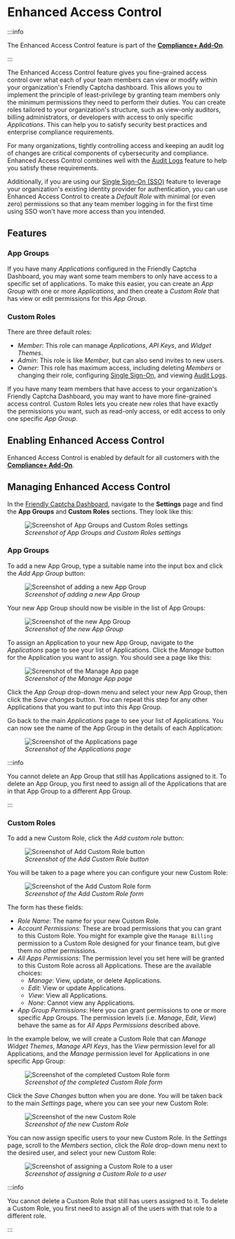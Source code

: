 # Enhanced Access Control

:::info

The Enhanced Access Control feature is part of the [**Compliance+ Add-On**](../compliance+-add-on/).

:::

The Enhanced Access Control feature gives you fine-grained access control over what each of your team members can view or modify within your organization's Friendly Captcha dashboard. This allows you to implement the principle of least-privilege by granting team members only the minimum permissions they need to perform their duties. You can create roles tailored to your organization's structure, such as view-only auditors, billing administrators, or developers with access to only specific *Applications*. This can help you to satisfy security best practices and enterprise compliance requirements.

For many organizations, tightly controlling access and keeping an audit log of changes are critical components of cybersecurity and compliance. Enhanced Access Control combines well with the [Audit Logs](./audit-logs) feature to help you satisfy these requirements.

Additionally, if you are using our [Single Sign-On (SSO)](./single-sign-on) feature to leverage your organization's existing identity provider for authentication, you can use Enhanced Access Control to create a *Default Role* with minimal (or even zero) permissions so that any team member logging in for the first time using SSO won't have more access than you intended.

## Features

### App Groups

If you have many *Applications* configured in the Friendly Captcha Dashboard, you may want some team members to only have access to a specific set of applications. To make this easier, you can create an *App Group* with one or more *Applications*, and then create a *Custom Role* that has view or edit permissions for this *App Group*.

### Custom Roles

There are three default roles:

- *Member*: This role can manage *Applications*, *API Keys*, and *Widget Themes*.
- *Admin*: This role is like *Member*, but can also send invites to new users.
- *Owner*: This role has maximum access, including deleting *Members* or changing their role, configuring [Single Sign-On](./single-sign-on), and viewing [Audit Logs](./audit-logs).

If you have many team members that have access to your organization's Friendly Captcha Dashboard, you may want to have more fine-grained access control. Custom Roles lets you create new roles that have exactly the permissions you want, such as read-only access, or edit access to only one specific *App Group*.

## Enabling Enhanced Access Control

Enhanced Access Control is enabled by default for all customers with the [**Compliance+ Add-On**](../compliance+-add-on/).

## Managing Enhanced Access Control

In the [Friendly Captcha Dashboard](https://app.friendlycaptcha.com/dashboard), navigate to the **Settings** page and find the **App Groups** and **Custom Roles** sections. They look like this:

<figure style={{ textAlign: 'center' }}>
    <img src="/img/app-groups-and-custom-roles-settings.png" alt="Screenshot of App Groups and Custom Roles settings" />
    <figcaption><i>Screenshot of App Groups and Custom Roles settings</i></figcaption>
</figure>

### App Groups

To add a new App Group, type a suitable name into the input box and click the *Add App Group* button:

<figure style={{ textAlign: 'center' }}>
    <img src="/img/app-groups-add.png" alt="Screenshot of adding a new App Group" />
    <figcaption><i>Screenshot of adding a new App Group</i></figcaption>
</figure>

Your new App Group should now be visible in the list of App Groups:

<figure style={{ textAlign: 'center' }}>
    <img src="/img/app-groups-created.png" alt="Screenshot of the new App Group" />
    <figcaption><i>Screenshot of the new App Group</i></figcaption>
</figure>

To assign an Application to your new App Group, navigate to the *Applications* page to see your list of Applications. Click the *Manage* button for the Application you want to assign. You should see a page like this:

<figure style={{ textAlign: 'center' }}>
    <img src="/img/app-groups-manage-app.png" alt="Screenshot of the Manage App page" />
    <figcaption><i>Screenshot of the Manage App page</i></figcaption>
</figure>

Click the *App Group* drop-down menu and select your new App Group, then click the *Save changes* button. You can repeat this step for any other Applications that you want to put into this App Group.

Go back to the main *Applications* page to see your list of Applications. You can now see the name of the App Group in the details of each Application:

<figure style={{ textAlign: 'center' }}>
    <img src="/img/app-groups-applications.png" alt="Screenshot of the Applications page" />
    <figcaption><i>Screenshot of the Applications page</i></figcaption>
</figure>

:::info

You cannot delete an App Group that still has Applications assigned to it. To delete an App Group, you first need to assign all of the Applications that are in that App Group to a different App Group.

:::

### Custom Roles

To add a new Custom Role, click the *Add custom role* button:

<figure style={{ textAlign: 'center' }}>
    <img src="/img/custom-roles-add.png" alt="Screenshot of Add Custom Role button" />
    <figcaption><i>Screenshot of the Add Custom Role button</i></figcaption>
</figure>

You will be taken to a page where you can configure your new Custom Role:

<figure style={{ textAlign: 'center' }}>
    <img src="/img/custom-roles-form.png" alt="Screenshot of the Add Custom Role form" />
    <figcaption><i>Screenshot of the Add Custom Role form</i></figcaption>
</figure>

The form has these fields:

- *Role Name*: The name for your new Custom Role.
- *Account Permissions*: These are broad permissions that you can grant to this Custom Role. You might for example give the `Manage Billing` permission to a Custom Role designed for your finance team, but give them no other permissions.
- *All Apps Permissions*: The permission level you set here will be granted to this Custom Role across all Applications. These are the available choices:
    - *Manage*: View, update, or delete Applications.
    - *Edit*: View or update Applications.
    - *View*: View all Applications.
    - *None*: Cannot view any Applications.
- *App Group Permissions*: Here you can grant permissions to one or more specific App Groups. The permission levels (i.e. *Manage*, *Edit*, *View*) behave the same as for *All Apps Permissions* described above.

In the example below, we will create a Custom Role that can *Manage Widget Themes*, *Manage API Keys*, has the *View* permission level for all Applications, and the *Manage* permission level for Applications in one specific App Group:

<figure style={{ textAlign: 'center' }}>
    <img src="/img/custom-roles-form-completed.png" alt="Screenshot of the completed Custom Role form" />
    <figcaption><i>Screenshot of the completed Custom Role form</i></figcaption>
</figure>

Click the *Save Changes* button when you are done. You will be taken back to the main *Settings* page, where you can see your new Custom Role:

<figure style={{ textAlign: 'center' }}>
    <img src="/img/custom-roles-created.png" alt="Screenshot of the new Custom Role" />
    <figcaption><i>Screenshot of the new Custom Role</i></figcaption>
</figure>

You can now assign specific users to your new Custom Role. In the *Settings* page, scroll to the *Members* section, click the *Role* drop-down menu next to the desired user, and select your new Custom Role:

<figure style={{ textAlign: 'center' }}>
    <img src="/img/custom-roles-assign.png" alt="Screenshot of assigning a Custom Role to a user" />
    <figcaption><i>Screenshot of assigning a Custom Role to a user</i></figcaption>
</figure>

:::info

You cannot delete a Custom Role that still has users assigned to it. To delete a Custom Role, you first need to assign all of the users with that role to a different role.

:::
